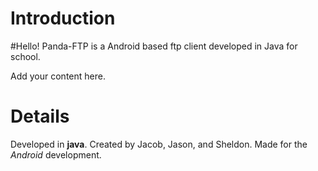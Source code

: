 # Introduction #

#Hello!
Panda-FTP is a Android based ftp client developed in Java for school.

Add your content here.


# Details #

Developed in **java**.
Created by Jacob, Jason, and Sheldon.
Made for the _Android_ development.